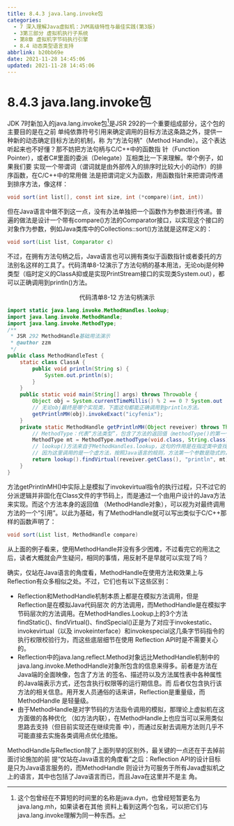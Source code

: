 ```yaml
---
title: 8.4.3 java.lang.invoke包
categories: 
  - 7 深入理解Java虛拟机：JVM高级特性与最佳实践(第3版)
  - 3第三部分 虚拟机执行子系统
  - 第8章 虚拟机字节码执行引擎
  - 8.4 动态类型语言支持
abbrlink: b20bb69e
date: 2021-11-28 14:45:06
updated: 2021-11-28 14:45:06
---
```

# 8.4.3 java.lang.invoke包
JDK 7时新加入的java.lang.invoke包[^1]是JSR 292的一个重要组成部分，这个包的主要目的是在之前 单纯依靠符号引用来确定调用的目标方法这条路之外，提供一种新的动态确定目标方法的机制，称 为“方法句柄”（Method Handle）。这个表达听起来也不好懂？那不妨把方法句柄与C/C++中的函数指 针（Function Pointer），或者C#里面的委派（Delegate）互相类比一下来理解。举个例子，如果我们要 实现一个带谓词（谓词就是由外部传入的排序时比较大小的动作）的排序函数，在C/C++中的常用做 法是把谓词定义为函数，用函数指针来把谓词传递到排序方法，像这样：

```java
void sort(int list[], const int size, int (*compare)(int, int))
```
但在Java语言中做不到这一点，没有办法单独把一个函数作为参数进行传递。普遍的做法是设计一个带有compare()方法的Comparator接口，以实现这个接口的对象作为参数，例如Java类库中的Collections::sort()方法就是这样定义的：

```java
void sort(List list, Comparator c)
```
不过，在拥有方法句柄之后，Java语言也可以拥有类似于函数指针或者委托的方法别名这样的工具了。代码清单8-12演示了方法句柄的基本用法，无论obj是何种类型（临时定义的ClassA抑或是实现PrintStream接口的实现类System.out），都可以正确调用到println()方法。

<center>代码清单8-12 方法句柄演示</center>

```java
import static java.lang.invoke.MethodHandles.lookup;
import java.lang.invoke.MethodHandle;
import java.lang.invoke.MethodType;
/**
 * JSR 292 MethodHandle基础用法演示 
 * @author zzm 
 */
public class MethodHandleTest {
    static class ClassA {
        public void println(String s) {
            System.out.println(s);
        }
    }
    public static void main(String[] args) throws Throwable {
        Object obj = System.currentTimeMillis() % 2 == 0 ? System.out : new ClassA();
        // 无论obj最终是哪个实现类，下面这句都能正确调用到println方法。
        getPrintlnMH(obj).invokeExact("icyfenix");
    }
    private static MethodHandle getPrintlnMH(Object reveiver) throws Throwable {
        // MethodType：代表“方法类型”，包含了方法的返回值（methodType()的第一个参数）和具体参数（methodType()第二个及以后的参数）。 
        MethodType mt = MethodType.methodType(void.class, String.class);
        // lookup()方法来自于MethodHandles.lookup，这句的作用是在指定类中查找符合给定的方法名称、方法类型，并且符合调用权限的方法句柄。
        // 因为这里调用的是一个虚方法，按照Java语言的规则，方法第一个参数是隐式的，代表该方法的接收者，也即this指向的对象，这个参数以前是放在参数列表中进行传递，现在提供了bindTo() 方法来完成这件事情。 
        return lookup().findVirtual(reveiver.getClass(), "println", mt).bindTo(reveiver);
    }
}
```
方法getPrintlnMH()中实际上是模拟了invokevirtual指令的执行过程，只不过它的分派逻辑并非固化在Class文件的字节码上，而是通过一个由用户设计的Java方法来实现。而这个方法本身的返回值 （MethodHandle对象），可以视为对最终调用方法的一个“引用”。以此为基础，有了MethodHandle就可以写出类似于C/C++那样的函数声明了：

```java
void sort(List list, MethodHandle compare)
```
从上面的例子看来，使用MethodHandle并没有多少困难，不过看完它的用法之后，读者大概就会产生疑问，相同的事情，用反射不是早就可以实现了吗？

确实，仅站在Java语言的角度看，MethodHandle在使用方法和效果上与Reflection有众多相似之处。不过，它们也有以下这些区别：

- Reflection和MethodHandle机制本质上都是在模拟方法调用，但是Reflection是在模拟Java代码层次 的方法调用，而MethodHandle是在模拟字节码层次的方法调用。在MethodHandles.Lookup上的3个方法 findStatic()、findVirtual()、findSpecial()正是为了对应于invokestatic、invokevirtual（以及 invokeinterface）和invokespecial这几条字节码指令的执行权限校验行为，而这些底层细节在使用 Reflection API时是不需要关心的。
- Reflection中的java.lang.reflect.Method对象远比MethodHandle机制中的 java.lang.invoke.MethodHandle对象所包含的信息来得多。前者是方法在Java端的全面映像，包含了方法 的签名、描述符以及方法属性表中各种属性的Java端表示方式，还包含执行权限等的运行期信息。而 后者仅包含执行该方法的相关信息。用开发人员通俗的话来讲，Reflection是重量级，而MethodHandle 是轻量级。
- 由于MethodHandle是对字节码的方法指令调用的模拟，那理论上虚拟机在这方面做的各种优化 （如方法内联），在MethodHandle上也应当可以采用类似思路去支持（但目前实现还在继续完善 中），而通过反射去调用方法则几乎不可能直接去实施各类调用点优化措施。

MethodHandle与Reflection除了上面列举的区别外，最关键的一点还在于去掉前面讨论施加的前 提“仅站在Java语言的角度看”之后：Reflection API的设计目标是只为Java语言服务的，而MethodHandle 则设计为可服务于所有Java虚拟机之上的语言，其中也包括了Java语言而已，而且Java在这里并不是主 角。

[^1]: 这个包曾经在不算短的时间里的名称是java.dyn，也曾经短暂更名为java.lang.mh，如果读者在其他 资料上看到这两个包名，可以把它们与java.lang.invoke理解为同一种东西。
